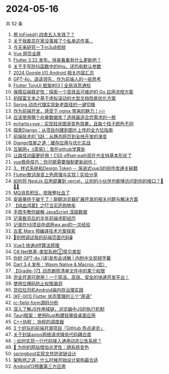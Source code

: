 # 2024-05-16

共 52 条

<!-- BEGIN JUEJIN -->
<!-- 最后更新时间 2024-05-16 02:01:02 +0800 -->
1. [用 toFixed() 四舍五入失效了？](https://juejin.cn/post/7367562745854312457)
1. [关于我裁员在家没事接了个私单这件事...](https://juejin.cn/post/7368421971384860684)
1. [今天来研究一下m3u8视频](https://juejin.cn/post/7368156123990540339)
1. [Vue 网页全屏](https://juejin.cn/post/7367552374334177331)
1. [Flutter 3.22 发布，快来看看有什么更新吧？](https://juejin.cn/post/7368757335802331174)
1. [关于手写防抖函数中的this、闭包和默认参数](https://juejin.cn/post/7367577126857097250)
1. [2024 Google I/O Android 相关内容汇总](https://juejin.cn/post/7368757335803428902)
1. [GPT-4o，遥遥领先，作为前端人的一些思考](https://juejin.cn/post/7368421137917788198)
1. [Flutter TolyUI 框架#03 | 全局消息通知](https://juejin.cn/post/7367724476748693504)
1. [保障后端稳定性：探索一个高效且可维护的 Go 应用流控方案](https://juejin.cn/post/7368052129904820265)
1. [初探富文本之基于虚拟滚动的大型文档性能优化方案](https://juejin.cn/post/7368372944584294441)
1. [Spring 动态代理实现新老路径的一键切换](https://juejin.cn/post/7367286576127262732)
1. [作为前端开发，感受下 nginx 带来的魅力！🔥🔥](https://juejin.cn/post/7368433531926052874)
1. [应该使用哪个向量数据库？选择最适合您需求的一款](https://juejin.cn/post/7367236229291802650)
1. [echarts+vue：实现柱状图渐变色效果，且每个柱子颜色不同](https://juejin.cn/post/7367542526179491903)
1. [探索Django：从项目创建到图片上传的全方位指南](https://juejin.cn/post/7367306429055598607)
1. [前端技术的飞跃：从静态网页到全栈开发的演变](https://juejin.cn/post/7367278179784359990)
1. [Django性能之道：缓存应用与优化实战](https://juejin.cn/post/7367542526179967039)
1. [互联网+《周易》：我在github学算卦](https://juejin.cn/post/7367659849101312015)
1. [让路径动画更好用！CSS offset-path现在也支持基本形状了](https://juejin.cn/post/7367700473996591116)
1. [vue救命技巧：你可能需要强制更新组件！](https://juejin.cn/post/7368469208647024659)
1. [3、样式系统和Design Token -- 渐进式vue3的组件库通关秘籍](https://juejin.cn/post/7367344206656536610)
1. [Flutter歌词渐变上色原理与实现 | 实验分享](https://juejin.cn/post/7367620233140207627)
1. [如何将 NestJs 应用部署到 vercel，让别的小伙伴也能够访问到你的接口？🐳🐳🐳](https://juejin.cn/post/7367676494976106506)
1. [MQ消息积压，把我整吐血了](https://juejin.cn/post/7368308963128000512)
1. [安装量终于破千了！聊聊浏览器扩展开发的相关问题与解决方案](https://juejin.cn/post/7367778766985068607)
1. [【纯血鸿蒙】之叮当买药购物车](https://juejin.cn/post/7367620055319035943)
1. [手把手教你破解 JavaScript 深层数据](https://juejin.cn/post/7368712423794589705)
1. [记录裁员后的半年前端求职经历](https://juejin.cn/post/7368288987641774120)
1. [记录在h5项目中调用wx.api的一次经验](https://juejin.cn/post/7367549541958697012)
1. [古茗 Mars 预编译技术方案探索](https://juejin.cn/post/7367722307203448870)
1. [🔏别想调试我的前端页面代码🔒](https://juejin.cn/post/7368313344712179739)
1. [Vue3 快速diff算法原理](https://juejin.cn/post/7367611991361814580)
1. [C#.Net筑基-类型系统②常见类型](https://juejin.cn/post/7367204737375223844)
1. [你好 GPT-4o [译]发布会详解 | 内附中文视频字幕](https://juejin.cn/post/7368656101074681896)
1. [Dart 3.4 发布：Wasm Native & Macros（宏）](https://juejin.cn/post/7368820207576383498)
1. [【Gradle-17】动态删除清单文件中的某个权限](https://juejin.cn/post/7367701663169429554)
1. [完全开源可商用！一个简洁、高效、安全的快速开发平台！](https://juejin.cn/post/7367659706868088843)
1. [使用位掩码防止权限漏洞](https://juejin.cn/post/7367658043439530036)
1. [货拉拉司机Android端内存治理实践](https://juejin.cn/post/7368372944584130601)
1. [[KF-001] Flutter 状态管理的三个“原语”](https://juejin.cn/post/7367630980943642662)
1. [rc-field-form源码分析](https://juejin.cn/post/7367644434983321638)
1. [深入了解JS作用域链，浏览器中JS的执行机制](https://juejin.cn/post/7368401073089298486)
1. [Tauri框架：使用Rust构建轻量级桌面应用](https://juejin.cn/post/7368319486779244570)
1. [C++协程： 协程的调度器](https://juejin.cn/post/7367658043439874100)
1. [3 个好玩的前端开源项目「GitHub 热点速览」](https://juejin.cn/post/7368421137917542438)
1. [关于封装axios网络请求降低代码耦合度](https://juejin.cn/post/7367667831200677927)
1. [✨如何实现一行代码接入通用动态公告系统？](https://juejin.cn/post/7367620055318347815)
1. [🌈 为你的网站增加点灵性：随系统变色](https://juejin.cn/post/7368413086955225124)
1. [springboot实现文件防盗链设计](https://juejin.cn/post/7367722307202580518)
1. [架构师之道：什么时候开始设计架构最合适](https://juejin.cn/post/7367676494976860170)
1. [Android13预置第三方应用](https://juejin.cn/post/7367554378733240356)
<!-- END JUEJIN -->